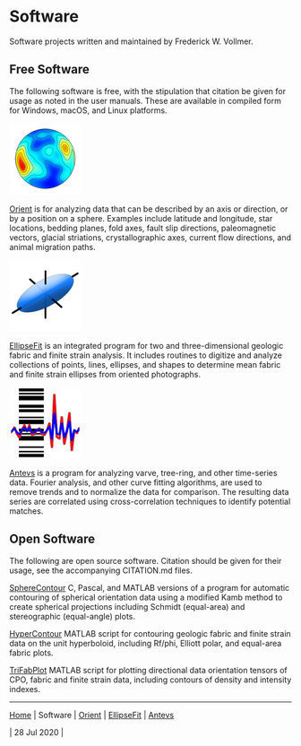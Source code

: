 # Software
Software projects written and maintained by Frederick W. Vollmer.

## Free Software

The following software is free, with the stipulation that citation be given for usage as noted in the user manuals. These are available in compiled form for Windows, macOS, and Linux platforms.

![Orient](../images/OrientIcon.png)

[Orient](../orient/) is for analyzing data that can be described by an axis or direction, or by a position on a sphere. Examples include latitude and longitude, star locations, bedding planes, fold axes, fault slip directions, paleomagnetic vectors, glacial striations, crystallographic axes, current flow directions, and animal migration paths.

![EllipseFit](../images/EllipseFitIcon.png)

[EllipseFit](../ellipsefit/) is an integrated program for two and three-dimensional geologic fabric and finite strain analysis. It includes routines to digitize and analyze collections of points, lines, ellipses, and shapes to determine mean fabric and finite strain ellipses from oriented photographs.

![Antevs](../images/AntevsIcon.png)

[Antevs](../antevs/) is a program for analyzing varve, tree-ring, and other time-series data. Fourier analysis, and other curve fitting algorithms, are used to remove trends and to normalize the data for comparison. The resulting data series are correlated using cross-correlation techniques to identify potential matches. 

## Open Software

The following are open source software. Citation should be given for their usage, see the accompanying CITATION.md files. 

[SphereContour](../spherecontour/) C, Pascal, and MATLAB versions of a program for automatic contouring of spherical orientation data using a modified Kamb method to create spherical projections including Schmidt (equal-area) and stereographic (equal-angle) plots. 

[HyperContour](../hypercontour/) MATLAB script for contouring geologic fabric and finite strain data on the unit hyperboloid, including Rf/phi, Elliott polar, and equal-area fabric plots. 

[TriFabPlot](../trifabplot/) MATLAB script for plotting directional data orientation tensors of CPO, fabric and finite strain data, including contours of density and intensity indexes. 

---

[Home](../) | Software | [Orient](../orient/) | [EllipseFit](../ellipsefit/) | [Antevs](../antevs/)

| 28 Jul 2020 |